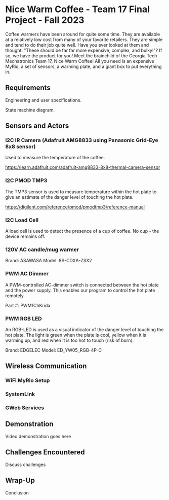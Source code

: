 # Nice Warm Coffee - Team 17 Final Project - Fall 2023

Coffee warmers have been around for quite some time. They are available at a relatively low cost from many of your favorite retailers. They are simple and tend to do their job quite well. Have you ever looked at them and thought: "These should be far far more expensive, complex, and bulky!"? If so, we have the product for you! Meet the brainchild of the Georgia Tech Mechatronics Team 17, Nice Warm Coffee! All you need is an expensive MyRio, a set of sensors, a warming plate, and a giant box to put everything in.

## Requirements

Engineering and user specifications.

State machine diagram.

## Sensors and Actors

### I2C IR Camera (Adafruit AMG8833 using Panasonic Grid-Eye 8x8 sensor)
Used to measure the temperature of the coffee. 

https://learn.adafruit.com/adafruit-amg8833-8x8-thermal-camera-sensor

### I2C PMOD TMP3
The TMP3 sensor is used to measure temperature within the hot plate to give an estimate of the danger level of touching the hot plate.

https://digilent.com/reference/pmod/pmodtmp3/reference-manual

### I2C Load Cell
A load cell is used to detect the presence of a cup of coffee. No cup - the device remains off.

### 120V AC candle/mug warmer

Brand: ASAWASA
Model: 8S-CDXA-ZSX2

### PWM AC Dimmer
A PWM-controlled AC-dimmer switch is connected between the hot plate and the power supply. This enables our program to control the hot plate remotely. 

Part #: PWM1ChKrida

### PWM RGB LED
An RGB-LED is used as a visual indicator of the danger level of touching the hot plate. The light is green when the plate is cool, yellow when it is warming up, and red when it is too hot to touch (risk of burn).

Brand: EDGELEC
Model: ‎ED_YW05_RGB-4P-C

## Wireless Communication

### WiFi MyRio Setup

### SystemLink

### GWeb Services

## Demonstration

Video demonstration goes here

## Challenges Encountered

Discuss challenges

## Wrap-Up

Conclusion
